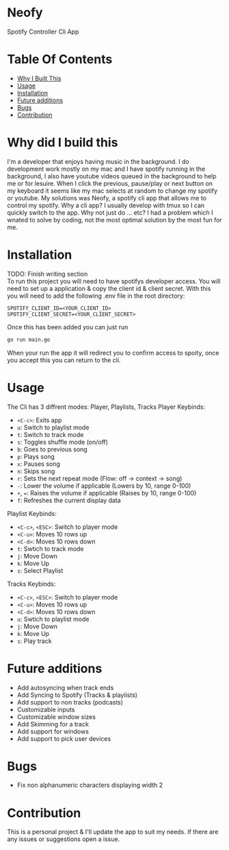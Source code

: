 # Neofy
Spotify Controller Cli App

# Table Of Contents
- [Why I Built This](#why-did-i-build-this)
- [Usage](#usage)
- [Installation](#installation)
- [Future additions](#future-addtions)
- [Bugs](#bugs)
- [Contribution](#contribution)

# Why did I build this
I'm a developer that enjoys having music in the background.
I do development work mostly on my mac and I have spotify
running in the background, I also have youtube videos queued
in the background to help me or for lesuire. When I click the
previous, pause/play or next button on my keyboard it seems
like my mac selects at random to change my spotify or youtube.
My solutions was Neofy, a spotify cli app that allows me to
control my spotify.
Why a cli app? I usually develop with tmux so I can quickly
switch to the app.
Why not just do ... etc? I had a problem which I wnated to
solve by coding, not the most optimal solution by the most fun for me.

# Installation
TODO: Finish writing section\
To run this project you will need to have spotifys developer access.
You will need to set up a application & copy the client id & client secret.
With this you will need to add the following .env file in the root directory:
```
SPOTIFY_CLIENT_ID=<YOUR_CLIENT_ID>
SPOTIFY_CLIENT_SECRET=<YOUR_CLIENT_SECRET>
```
Once this has been added you can just run
```bash
go run main.go
```
When your run the app it will redirect you to confirm access to spoity,
once you accept this you can return to the cli.

# Usage
The Cli has 3 diffrent modes: Player, Playlists, Tracks
Player Keybinds:
* `<C-c>`: Exits app
* `u`: Switch to playlist mode
* `t`: Switch to track mode
* `s`: Toggles shuffle mode (on/off)
* `b`: Goes to previous song
* `p`: Plays song
* `x`: Pauses song
* `n`: Skips song
* `r`: Sets the next repeat mode (Flow: off -> context -> song)
* `-`: Lower the volume if applicable (Lowers by 10, range 0-100)
* `+`, `=`: Raises the volume if applicable (Raises by 10, range 0-100)
* `f`: Refreshes the current display data

Playlist Keybinds:
* `<C-c>`, `<ESC>`: Switch to player mode
* `<C-u>`: Moves 10 rows up
* `<C-d>`: Moves 10 rows down
* `t`: Swtich to track mode
* `j`: Move Down
* `k`: Move Up
* `s`: Select Playlist

Tracks Keybinds:
* `<C-c>`, `<ESC>`: Switch to player mode
* `<C-u>`: Moves 10 rows up
* `<C-d>`: Moves 10 rows down
* `u`: Swtich to playlist mode
* `j`: Move Down
* `k`: Move Up
* `s`: Play track

# Future additions
* Add autosyncing when track ends
* Add Syncing to Spotify (Tracks & playlists)
* Add support to non tracks (podcasts)
* Customizable inputs
* Customizable window sizes
* Add Skimming for a track
* Add support for windows
* Add support to pick user devices

# Bugs
* Fix non alphanumeric characters displaying width 2

# Contribution
This is a personal project & I'll update the app to suit
my needs. If there are any issues or suggestions open a issue.

